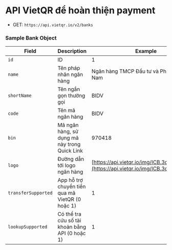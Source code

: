 # API VietQR để hoàn thiện payment

- GET: `https://api.vietqr.io/v2/banks`

### Sample Bank Object

| Field               | Description                                             | Example                                                   |
|---------------------|---------------------------------------------------------|------------------------------------------------------------|
| `id`                | ID                                                      | 1                                                          |
| `name`              | Tên pháp nhân ngân hàng                                 | Ngân hàng TMCP Đầu tư và Phát triển Việt Nam              |
| `shortName`         | Tên ngắn gọn thường gọi                                 | BIDV                                                       |
| `code`              | Tên mã ngân hàng                                        | BIDV                                                       |
| `bin`               | Mã ngân hàng, sử dụng mã này trong Quick Link           | 970418                                                     |
| `logo`              | Đường dẫn tới logo ngân hàng                            | [https://api.vietqr.io/img/ICB.3d4d6760.png](https://api.vietqr.io/img/ICB.3d4d6760.png) |
| `transferSupported` | App hỗ trợ chuyển tiền qua mã VietQR (0 hoặc 1)         | 1                                                          |
| `lookupSupported`   | Có thể tra cứu số tài khoản bằng API (0 hoặc 1)         | 1                                                          |
